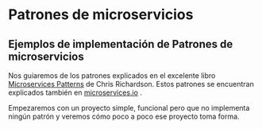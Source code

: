 # Patrones de microservicios

## Ejemplos de implementación de Patrones de microservicios 

Nos guiaremos de los patrones explicados en el excelente libro [Microservices Patterns](https://microservices.io/book) de Chris Richardson. Estos patrones se encuentran explicados también en [microservices.io](https://microservices.io/) .

Empezaremos con un proyecto simple, funcional pero que no implementa ningún patrón y veremos cómo poco a poco ese proyecto toma forma.

